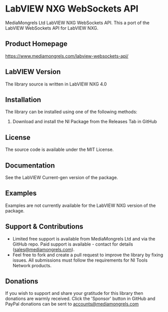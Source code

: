 # LabVIEW NXG WebSockets API
MediaMongrels Ltd LabVIEW NXG WebSockets API. This a port of the LabVIEW WebSockets API for LabVIEW NXG.

## Product Homepage
https://www.mediamongrels.com/labview-websockets-api/

## LabVIEW Version
The library source is written in LabVIEW NXG 4.0

## Installation

The library can be installed using one of the following methods:
1. Download and install the NI Package from the Releases Tab in GitHub

## License
The source code is available under the MIT License.

## Documentation
See the LabVIEW Current-gen version of the package.

## Examples
Examples are not currently available for the LabVIEW NXG version of the package.

## Support & Contributions
* Limited free support is available from MediaMongrels Ltd and via the GitHub repo. Paid support is available - contact for details (sales@mediamongrels.com).
* Feel free to fork and create a pull request to improve the library by fixing issues. All submissions must follow the requirements for NI Tools Network products.

## Donations
If you wish to support and share your gratitude for this library then donations are warmly received. Click the 'Sponsor' button in GitHub and PayPal donations can be sent to accounts@mediamongrels.com
